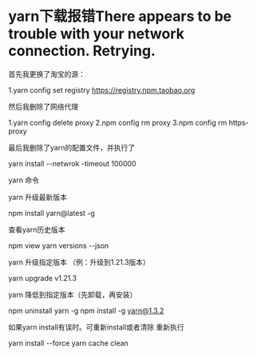 # yarn下载报错There appears to be trouble with your network connection. Retrying.

首先我更换了淘宝的源：

1.yarn config set registry https://registry.npm.taobao.org

然后我删除了网络代理

1.yarn config delete proxy
2.npm config rm proxy
3.npm config rm https-proxy

最后我删除了yarn的配置文件，并执行了

yarn install --netwrok -timeout 100000





yarn 命令

yarn 升级最新版本

npm install yarn@latest -g

查看yarn历史版本

npm view yarn versions --json

yarn 升级指定版本 （例：升级到1.21.3版本）

yarn upgrade v1.21.3

yarn 降低到指定版本（先卸载，再安装）

npm uninstall yarn -g
npm install -g yarn@1.3.2

如果yarn install有误时。可重新install或者清除 重新执行

yarn install --force
yarn cache clean
